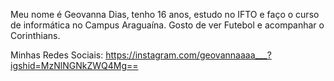 Meu nome é Geovanna Dias, tenho 16 anos, estudo no IFTO e faço o curso de informática no Campus Araguaína.
Gosto de ver Futebol e acompanhar o Corinthians.

Minhas Redes Sociais: https://instagram.com/geovannaaaa___?igshid=MzNlNGNkZWQ4Mg==
